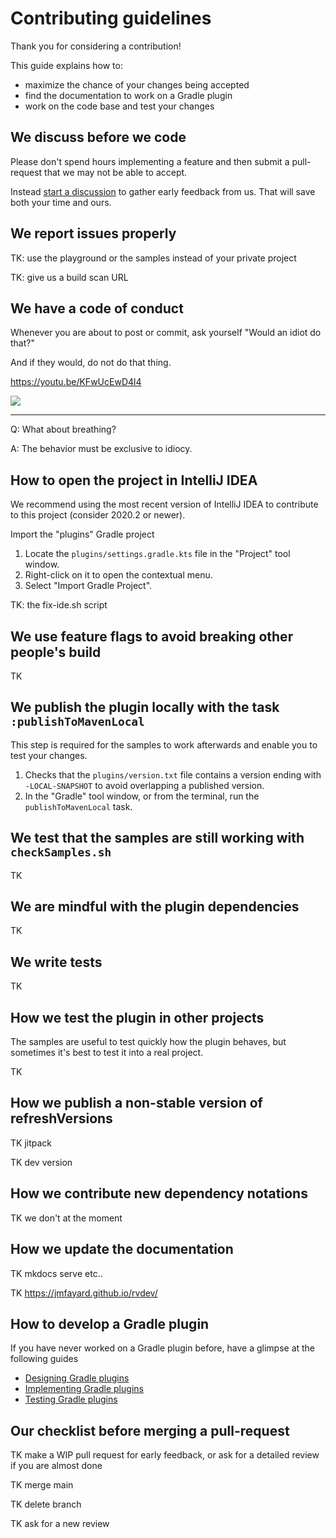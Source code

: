 # Contributing guidelines

Thank you for considering a contribution!

This guide explains how to:

- maximize the chance of your changes being accepted
- find the documentation to work on a Gradle plugin
- work on the code base and test your changes

## We discuss before we code

Please don't spend hours implementing a feature and then submit a pull-request that we may not be able to accept.

Instead [start a discussion](https://github.com/jmfayard/refreshVersions/discussions) to gather early feedback from us. That will save both your time and ours.

## We report issues properly

TK: use the playground or the samples instead of your private project

TK: give us a build scan URL

## We have a code of conduct

Whenever you are about to post or commit, ask yourself "Would an idiot do that?"

And if they would, do not do that thing.

https://youtu.be/KFwUcEwD4l4

[![](http://www.theofficequotes.com/screenshots/84521e6a7a4ea0cf2057070b8fa200ba.jpg)](https://youtu.be/KFwUcEwD4l4)
___

Q: What about breathing?

A: The behavior must be exclusive to idiocy.


## How to open the project in IntelliJ IDEA

We recommend using the most recent version of IntelliJ IDEA to contribute to this project (consider 2020.2 or newer).

Import the "plugins" Gradle project

1. Locate the `plugins/settings.gradle.kts` file in the "Project" tool window.
2. Right-click on it to open the contextual menu.
3. Select "Import Gradle Project".

TK: the fix-ide.sh script

## We use feature flags to avoid breaking other people's build

TK

## We publish the plugin locally with the task `:publishToMavenLocal`

This step is required for the samples to work afterwards and enable you to test your changes.

1. Checks that the `plugins/version.txt` file contains a version ending with `-LOCAL-SNAPSHOT` to avoid overlapping a published version.
2. In the "Gradle" tool window, or from the terminal, run the `publishToMavenLocal` task.

## We test that the samples are still working with `checkSamples.sh`

TK

## We are mindful with the plugin dependencies

TK

## We write tests

TK

## How we test the plugin in other projects

The samples are useful to test quickly how the plugin behaves, but sometimes it's best to test it into a real project.

TK

## How we publish a non-stable version of refreshVersions

TK jitpack

TK dev version

## How we contribute new dependency notations

TK we don't at the moment

## How we update the documentation

TK mkdocs serve etc..

TK https://jmfayard.github.io/rvdev/

## How to develop a Gradle plugin

If you have never worked on a Gradle plugin before, have a glimpse at the following guides

- [Designing Gradle plugins](https://guides.gradle.org/designing-gradle-plugins/)
- [Implementing Gradle plugins](https://guides.gradle.org/implementing-gradle-plugins/)
- [Testing Gradle plugins](https://guides.gradle.org/testing-gradle-plugins/)

## Our checklist before merging a pull-request

TK make a WIP pull request for early feedback, or ask for a detailed review if you are almost done

TK merge main

TK delete branch

TK ask for a new review
